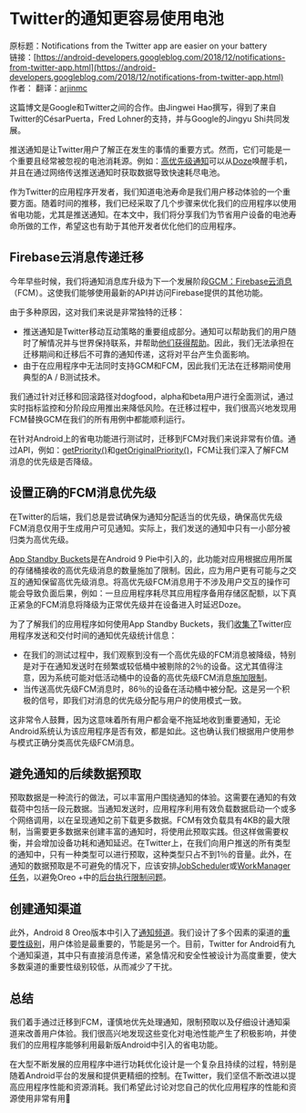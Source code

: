 # Twitter的通知更容易使用电池

原标题：Notifications from the Twitter app are easier on your battery  
链接：[https://android-developers.googleblog.com/2018/12/notifications-from-twitter-app.html](https://android-developers.googleblog.com/2018/12/notifications-from-twitter-app.html)  
作者：
翻译：[arjinmc](https://github.com/arjinmc)  

这篇博文是Google和Twitter之间的合作。由Jingwei Hao撰写，得到了来自Twitter的CésarPuerta，Fred Lohner的支持，并与Google的Jingyu Shi共同发展。

推送通知是让Twitter用户了解正在发生的事情的重要方式。然而，它们可能是一个重要且经常被忽视的电池消耗源。例如：[高优先级通知](https://firebase.google.com/docs/cloud-messaging/concept-options#setting-the-priority-of-a-message)可以从[Doze](https://developer.android.com/training/monitoring-device-state/doze-standby)唤醒手机，并且在通过网络传送推送通知时获取数据导致快速耗尽电池。

作为Twitter的应用程序开发者，我们知道电池寿命是我们用户移动体验的一个重要方面。随着时间的推移，我们已经采取了几个步骤来优化我们的应用程序以使用省电功能，尤其是推送通知。在本文中，我们将分享我们为节省用户设备的电池寿命所做的工作，希望这也有助于其他开发者优化他们的应用程序。

## Firebase云消息传递迁移

今年早些时候，我们将通知消息库升级为下一个发展阶段[GCM：Firebase云消息](https://firebase.google.com/docs/cloud-messaging/)（FCM）。这使我们能够使用最新的API并访问Firebase提供的其他功能。

由于多种原因，这对我们来说是非常独特的迁移：

* 推送通知是Twitter移动互动策略的重要组成部分。通知可以帮助我们的用户随时了解情况并与世界保持联系，并帮助[他们获得帮助](https://twitter.com/carterjwm/status/849813577770778624)。因此，我们无法承担在迁移期间和迁移后不可靠的通知传递，这将对平台产生负面影响。
* 由于在应用程序中无法同时支持GCM和FCM，因此我们无法在迁移期间使用典型的A / B测试技术。

我们通过针对迁移和回滚路径对dogfood，alpha和beta用户进行全面测试，通过实时指标监控和分阶段应用推出来降低风险。在迁移过程中，我们很高兴地发现用FCM替换GCM在我们的所有用例中都能顺利运行。

在针对Android上的省电功能进行测试时，迁移到FCM对我们来说非常有价值。通过API，例如：[getPriority()](https://firebase.google.com/docs/reference/android/com/google/firebase/messaging/RemoteMessage.html#getPriority())和[getOriginalPriority()](https://firebase.google.com/docs/reference/android/com/google/firebase/messaging/RemoteMessage.html#getOriginalPriority())，FCM让我们深入了解FCM消息的优先级是否降级。

## 设置正确的FCM消息优先级

在Twitter的后端，我们总是尝试确保为通知分配适当的优先级，确保高优先级FCM消息仅用于生成用户可见通知。实际上，我们发送的通知中只有一小部分被归类为高优先级。

[App Standby Buckets](https://developer.android.com/about/versions/pie/power#buckets)是在Android 9 Pie中引入的，此功能对应用根据应用所属的存储桶接收的高优先级消息的数量施加了限制。因此，应为用户更有可能与之交互的通知保留高优先级消息。将高优先级FCM消息用于不涉及用户交互的操作可能会导致负面后果，例如：一旦应用程序耗尽其应用程序备用存储区配额，以下真正紧急的FCM消息将降级为正常优先级并在设备进入时延迟Doze。

为了了解我们的应用程序如何使用App Standby Buckets，我们[收集了](https://developer.android.com/reference/android/app/usage/UsageStatsManager#getAppStandbyBucket())Twitter应用程序发送和交付时间的通知优先级统计信息：

* 在我们的测试过程中，我们观察到没有一个高优先级的FCM消息被降级，特别是对于在通知发送时在频繁或较低桶中被剔除的2％的设备。这尤其值得注意，因为系统可能对低活动桶中的设备的高优先级FCM消息[施加限制](https://developer.android.com/topic/performance/power/power-details)。
* 当传送高优先级FCM消息时，86％的设备在活动桶中被分配。这是另一个积极的信号，即我们对消息的优先级分配与用户的使用模式一致。

这非常令人鼓舞，因为这意味着所有用户都会毫不拖延地收到重要通知，无论Android系统认为该应用程序是否有效，都是如此。这也确认我们根据用户使用参与模式正确分类高优先级FCM消息。

## 避免通知的后续数据预取

预取数据是一种流行的做法，可以丰富用户围绕通知的体验。这需要在通知的有效载荷中包括一段元数据。当通知发送时，应用程序利用有效负载数据启动一个或多个网络调用，以在呈现通知之前下载更多数据。FCM有效负载具有4KB的最大限制，当需要更多数据来创建丰富的通知时，将使用此预取实践。但这样做需要权衡，并会增加设备功耗和通知延迟。在Twitter上，在我们向用户推送的所有类型的通知中，只有一种类型可以进行预取，这种类型只占不到1％的音量。此外，在通知的数据预取是不可避免的情况下，应该安排[JobScheduler](https://developer.android.com/reference/android/app/job/JobScheduler)或[WorkManager任务](https://developer.android.com/topic/libraries/architecture/workmanager/)，以避免Oreo +中的[后台执行限制问题](https://developer.android.com/about/versions/oreo/background)。

## 创建通知渠道

此外，Android 8 Oreo版本中引入了[通知频道](https://developer.android.com/training/notify-user/channels)。我们设计了多个因素的渠道的[重要性级别](https://developer.android.com/training/notify-user/channels#importance)，用户体验是最重要的，节能是另一个。目前，Twitter for Android有九个通知渠道，其中只有直接消息传递，紧急情况和安全性被设计为高度重要，使大多数渠道的重要性级别较低，从而减少了干扰。

## 总结
我们着手通过迁移到FCM，谨慎地优先处理通知，限制预取以及仔细设计通知渠道来改善用户体验。我们很高兴地发现这些变化对电池性能产生了积极影响，并使我们的应用程序能够利用最新版Android中引入的省电功能。

在大型不断发展的应用程序中进行功耗优化设计是一个复杂且持续的过程，特别是随着Android平台的发展和提供更精细的控制。在Twitter，我们坚信不断改进以提高应用程序性能和资源消耗。我们希望此讨论对您自己的优化应用程序的性能和资源使用非常有用💙